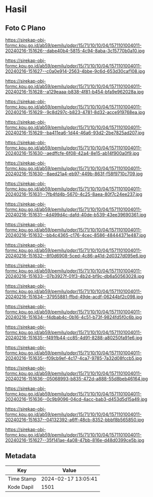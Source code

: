 # Hasil

## Foto C Plano

https://sirekap-obj-formc.kpu.go.id/ab59/pemilu/pdpr/15/71/10/10/04/1571101004011-20240216-151626--dabe40b4-5815-4c94-8aba-3c15770b0a10.jpg

https://sirekap-obj-formc.kpu.go.id/ab59/pemilu/pdpr/15/71/10/10/04/1571101004011-20240216-151627--c0a0e914-2563-4bbe-9c6d-653d30caf108.jpg

https://sirekap-obj-formc.kpu.go.id/ab59/pemilu/pdpr/15/71/10/10/04/1571101004011-20240216-151628--a129eaaa-b838-4f81-b454-bfa9e962028a.jpg

https://sirekap-obj-formc.kpu.go.id/ab59/pemilu/pdpr/15/71/10/10/04/1571101004011-20240216-151629--9c8d297c-b823-4781-8d32-acce919768ea.jpg

https://sirekap-obj-formc.kpu.go.id/ab59/pemilu/pdpr/15/71/10/10/04/1571101004011-20240216-151629--ba411ea6-1d44-46a6-93d2-2be7825ad207.jpg

https://sirekap-obj-formc.kpu.go.id/ab59/pemilu/pdpr/15/71/10/10/04/1571101004011-20240216-151630--aedffcfe-6f08-42a4-8e15-ab14f900a0f9.jpg

https://sirekap-obj-formc.kpu.go.id/ab59/pemilu/pdpr/15/71/10/10/04/1571101004011-20240216-151630--8aed21a4-eb97-449b-863f-f58f9710c709.jpg

https://sirekap-obj-formc.kpu.go.id/ab59/pemilu/pdpr/15/71/10/10/04/1571101004011-20240216-151631--7fb4fd4b-5670-4c25-8aea-80f7c24ee237.jpg

https://sirekap-obj-formc.kpu.go.id/ab59/pemilu/pdpr/15/71/10/10/04/1571101004011-20240216-151631--4d499d4c-dafd-40de-b539-43ee39690361.jpg

https://sirekap-obj-formc.kpu.go.id/ab59/pemilu/pdpr/15/71/10/10/04/1571101004011-20240216-151632--bb4c4365-c176-4cec-8586-48444371e487.jpg

https://sirekap-obj-formc.kpu.go.id/ab59/pemilu/pdpr/15/71/10/10/04/1571101004011-20240216-151632--8f0d6908-5ced-4c86-a41d-2d0327d095e6.jpg

https://sirekap-obj-formc.kpu.go.id/ab59/pemilu/pdpr/15/71/10/10/04/1571101004011-20240216-151633--07b3927f-01f3-4b2d-bf9c-db6a50563028.jpg

https://sirekap-obj-formc.kpu.go.id/ab59/pemilu/pdpr/15/71/10/10/04/1571101004011-20240216-151634--37955881-ffbd-49de-acdf-06244bf2c098.jpg

https://sirekap-obj-formc.kpu.go.id/ab59/pemilu/pdpr/15/71/10/10/04/1571101004011-20240216-151634--f4dbab4c-0b16-4c51-b73f-9824fd5f0c6b.jpg

https://sirekap-obj-formc.kpu.go.id/ab59/pemilu/pdpr/15/71/10/10/04/1571101004011-20240216-151635--f491fb44-cc85-4d91-8288-a80250fa91e6.jpg

https://sirekap-obj-formc.kpu.go.id/ab59/pemilu/pdpr/15/71/10/10/04/1571101004011-20240216-151635--f09cb9ef-4c17-4ca7-9785-7a32d08fccb5.jpg

https://sirekap-obj-formc.kpu.go.id/ab59/pemilu/pdpr/15/71/10/10/04/1571101004011-20240216-151636--05068993-b835-472d-a888-55d8beb46164.jpg

https://sirekap-obj-formc.kpu.go.id/ab59/pemilu/pdpr/15/71/10/10/04/1571101004011-20240216-151636--0c9b9096-04cd-4acc-bab3-d453d5d15a49.jpg

https://sirekap-obj-formc.kpu.go.id/ab59/pemilu/pdpr/15/71/10/10/04/1571101004011-20240216-151637--04132392-a6ff-48cb-8352-bbbf8b565850.jpg

https://sirekap-obj-formc.kpu.go.id/ab59/pemilu/pdpr/15/71/10/10/04/1571101004011-20240216-151627--35f141ae-4a08-47bb-816e-d48d0399ce5b.jpg


## Metadata

| Key        | Value               |
| ---------- | ------------------- |
| Time Stamp | 2024-02-17 13:05:41 |
| Kode Dapil | 1501                |




